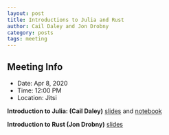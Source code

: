 ```yaml
---
layout: post
title: Introductions to Julia and Rust
author: Cail Daley and Jon Drobny
category: posts
tags: meeting
---
```


## Meeting Info

* Date: Apr 8, 2020
* Time: 12:00 PM
* Location: Jitsi


**Introduction to Julia: (Cail Daley)** [slides](html/intro_to_julia.slides.html) and [notebook](https://github.com/thehackerwithin/illinois/blob/master/2020-04-08_julia_and_rust/intro_to_julia.ipynb)

**Introduction to Rust (Jon Drobny)** [slides](https://github.com/thehackerwithin/illinois/blob/master/2020-04-08_julia_and_rust/Introduction%20to%20Rust.pdf)